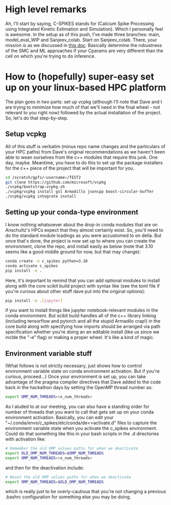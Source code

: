 # High level remarks
Ah, I'll start by saying, C-SPIKES stands for (Calcium Spike Processing using Integrated Kinetic Estimation and Simulation).
Which I personally feel is awesome.
In the setup as of this push, I've made three branches: main, model_eval_WIP and Sanjeev_colab.
Start on Sanjeev_colab. There, your mission is as we discussed in [this doc](https://docs.google.com/document/d/18tyZVOgEhgmnUVLgcIlCuda2tce7VNL6WAcFc87xzmc/edit?usp=sharing).
Basically determine the robustness of the SMC and ML approaches if your Cparams are 
very different than the cell on which you're trying to do inference.

# How to (hopefully) super-easy set up on your linux-based HPC platform

The plan goes in two parts: set up vcpkg (although I'll note that Dave and I are trying
to minimize how much of that we'll need in the final wheel - not relevant to you right now)
followed by the actual installation of the project. So, let's do that step-by-step.

## Setup vcpkg
All of this stuff is verbatim (minus repo name changes and the particulars of your HPC paths) from Dave's original recommendations
as we haven't been able to wean ourselves from the c++ modules that require this junk.
One day, maybe. Meantime, you have to do this to set up the package installers for the c++
piece of the project that will be important for you.
```bash
cd /scratch/gpfs/<username>/TEST2
git clone https://github.com/microsoft/vcpkg
./vcpkg/bootstrap-vcpkg.sh
./vcpkg/vcpkg install gsl Armadillo jsoncpp boost-circular-buffer
./vcpkg/vcpkg integrate install
```

## Setting up your conda-type environment
I know nothing whatsoever about the drop-in conda modules that are on Anschultz's HPCs
expect that they almost certainly exist. So, you'll need to do the standard module loadings
as you were accustomed to on della. But once that's done, the project is now set up to where
you can create the environment, clone the repo, and install easily as below (note that 3.10
seems like a good middle ground for now, but that may change):
```bash
conda create -n c_spikes python=3.10
conda activate c_spikes
pip install -e .
```
Here, it's important to remind that you can add optional modules to install along with the
core scikit build project with syntax like (see the toml file if you're curious about other
stuff dave put into the original options):
```bash
pip install -e .[jupyter]
```
if you want to install things like jupyter notebook-relevant modules in the conda environment.
But scikit build handles all of the c++ library linking (including tensorflow and pytorch 
and all the stupid Armadilo crap!) in the core build along with specifying how imports should
be arranged via path specification whether you're doing an an editable install (like us since
we inclde the "-e" flag) or making a proper wheel. It's like a kind of magic.

## Environment variable stuff
(What follows is not strictly necessary, just shows how to control environment variable state
on conda environment activation. But if you're curious, proceed...)
Once your environment is set up, you can take advantage of the pragma compiler directives that
Dave added to the code back in the hackathon days by setting the OpenMP thread number as:
```bash
export OMP_NUM_THREADS=<x_num_threads>
```
As I aluded to at our meeting, you can also have a standing order for number of threads that you
want to call that gets set up on your conda environment activation. Basically, you can edit your
"~/.conda/envs/c_spikes/etc/conda/de<>activate.d" files to capture the environment variable state
when you activate the c_spikes environment. Could do that something like this in your bash scripts
in the .d directories with activation like:
```bash
# Remember the old OMP values paths for when we deactivate
export OLD_OMP_NUM_THREADS=$OMP_NUM_THREADS
export OMP_NUM_THREADS=<x_num_threads>
```
and then for the deactivation include:
```bash
# Reset the old OMP values paths for when we deactivate
export OMP_NUM_THREADS=$OLD_OMP_NUM_THREADS
```
which is really just to be overly-cautious that you're not changing a previous .bashrc configuration
for something else you may be doing.
